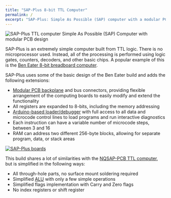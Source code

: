 ```yaml
---
title: "SAP-Plus 8-bit TTL Computer"
permalink: /
excerpt: "SAP-Plus: Simple As Possible (SAP) computer with a modular PCB design"
---
```


![SAP-Plus TTL computer](assets/videos/sap-plus.gif "SAP-Plus")
Simple As Possible (SAP) Computer with modular PCB design

SAP-Plus is an extremely simple computer built from TTL logic.  There is no microprocessor used.  Instead, all of the processing is performed using logic gates, counters, decoders, and other basic chips.  A popular example of this is the [Ben Eater 8-bit breadboard computer](https://eater.net/8bit).

SAP-Plus uses some of the basic design of the Ben Eater build and adds the following extensions:

* [Modular PCB backplane](docs/backplane/) and bus connectors, providing flexible arrangement of the computing boards to easily modify and extend the functionality
* All registers are expanded to 8-bits, including the memory addressing
* [Arduino-based loader/debugger](docs/loader/) with full access to all data and microcode control lines to load programs and run interactive diagnostics
* Each instruction can have a variable number of microcode steps, between 3 and 16
* RAM can address two different 256-byte blocks, allowing for separate program, data, or stack areas

[![SAP-Plus boards](assets/images/boards1-500.jpg "SAP-Plus boards")](assets/images/boards1.jpg)

This build shares a lot of similarities with the [NQSAP-PCB TTL computer](https://tomnisbet.github.io/nqsap-pcb/), but is simplified in the following ways:

* All through-hole parts, no surface mount soldering required
* Simplified [ALU](docs/alu/) with only a few simple operations
* Simplified flags implementation with Carry and Zero flags
* No index registers or shift register
